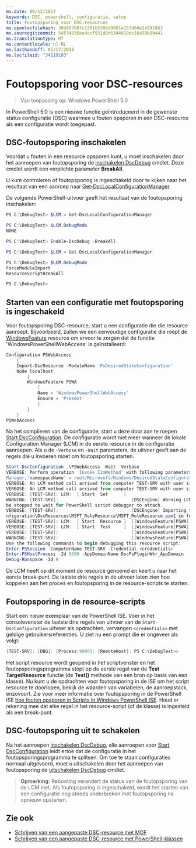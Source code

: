 ```yaml
---
ms.date: 06/12/2017
keywords: DSC, powershell, configuratie, setup
title: Foutopsporing voor DSC-resources
ms.openlocfilehash: 30d49768fc2301b5306d0001e157d60e2e991883
ms.sourcegitcommit: 54534635eedacf531d8d6344019dc16a50b8b441
ms.translationtype: MT
ms.contentlocale: nl-NL
ms.lasthandoff: 05/17/2018
ms.locfileid: "34219103"
---
```

# <a name="debugging-dsc-resources"></a>Foutopsporing voor DSC-resources

> Van toepassing op: Windows PowerShell 5.0

In PowerShell 5.0 is een nieuwe functie geïntroduceerd in de gewenste status configuratie (DSC) waarmee u fouten opsporen in een DSC-resource als een configuratie wordt toegepast.

## <a name="enabling-dsc-debugging"></a>DSC-foutopsporing inschakelen
Voordat u fouten in een resource opsporen kunt, u moet inschakelen door het aanroepen van foutopsporing de [inschakelen DscDebug](https://technet.microsoft.com/library/mt517870.aspx) cmdlet.
Deze cmdlet wordt een verplichte parameter **BreakAll**.

U kunt controleren of foutopsporing is ingeschakeld door te kijken naar het resultaat van een aanroep naar [Get-DscLocalConfigurationManager](https://technet.microsoft.com/library/dn407378.aspx).

De volgende PowerShell-uitvoer geeft het resultaat van de foutopsporing inschakelen:


```powershell
PS C:\DebugTest> $LCM = Get-DscLocalConfigurationManager

PS C:\DebugTest> $LCM.DebugMode
NONE

PS C:\DebugTest> Enable-DscDebug -BreakAll

PS C:\DebugTest> $LCM = Get-DscLocalConfigurationManager

PS C:\DebugTest> $LCM.DebugMode
ForceModuleImport
ResourceScriptBreakAll

PS C:\DebugTest>
```


## <a name="starting-a-configuration-with-debug-enabled"></a>Starten van een configuratie met foutopsporing is ingeschakeld
Voor foutopsporing DSC-resource, start u een configuratie die die resource aanroept.
Bijvoorbeeld, zullen we een eenvoudige configuratie die roept de [WindowsFeature](windowsfeatureResource.md) resource om ervoor te zorgen dat de functie 'WindowsPowerShellWebAccess' is geïnstalleerd:

```powershell
Configuration PSWebAccess
    {
    Import-DscResource -ModuleName 'PsDesiredStateConfiguration'
    Node localhost
        {
        WindowsFeature PSWA
            {
            Name = 'WindowsPowerShellWebAccess'
            Ensure = 'Present'
            }
        }
    }
PSWebAccess
```
Na het compileren van de configuratie, start u deze door aan te roepen [Start DscConfiguration](https://technet.microsoft.com/library/dn521623.aspx).
De configuratie wordt niet meer wanneer de lokale Configuration Manager (LCM) in de eerste resource in de configuratie aanroepen.
Als u de `-Verbose` en `-Wait` parameters, de uitvoer geeft aan de regels die u invoeren moet om foutopsporing starten.

```powershell
Start-DscConfiguration .\PSWebAccess -Wait -Verbose
VERBOSE: Perform operation 'Invoke CimMethod' with following parameters, ''methodName' = SendConfigurationApply,'className' = MSFT_DSCLocalConfiguration
Manager,'namespaceName' = root/Microsoft/Windows/DesiredStateConfiguration'.
VERBOSE: An LCM method call arrived from computer TEST-SRV with user sid S-1-5-21-2127521184-1604012920-1887927527-108583.
VERBOSE: An LCM method call arrived from computer TEST-SRV with user sid S-1-5-21-2127521184-1604012920-1887927527-108583.
VERBOSE: [TEST-SRV]: LCM:  [ Start  Set      ]
WARNING: [TEST-SRV]:                            [DSCEngine] Warning LCM is in Debug 'ResourceScriptBreakAll' mode.  Resource script processing will
be stopped to wait for PowerShell script debugger to attach.
VERBOSE: [TEST-SRV]:                            [DSCEngine] Importing the module C:\WINDOWS\system32\WindowsPowerShell\v1.0\Modules\PSDesiredStateCo
nfiguration\DscResources\MSFT_RoleResource\MSFT_RoleResource.psm1 in force mode.
VERBOSE: [TEST-SRV]: LCM:  [ Start  Resource ]  [[WindowsFeature]PSWA]
VERBOSE: [TEST-SRV]: LCM:  [ Start  Test     ]  [[WindowsFeature]PSWA]
VERBOSE: [TEST-SRV]:                            [[WindowsFeature]PSWA] Importing the module MSFT_RoleResource in force mode.
WARNING: [TEST-SRV]:                            [[WindowsFeature]PSWA] Resource is waiting for PowerShell script debugger to attach.
Use the following commands to begin debugging this resource script:
Enter-PSSession -ComputerName TEST-SRV -Credential <credentials>
Enter-PSHostProcess -Id 9000 -AppDomainName DscPsPluginWkr_AppDomain
Debug-Runspace -Id 9
```
De LCM heeft op dit moment de resource genoemd en keert u naar het eerste break-punt.
De laatste drie regels in de uitvoer laten zien hoe koppelen aan het proces en foutopsporing in de resource-scripts te starten.

## <a name="debugging-the-resource-script"></a>Foutopsporing in de resource-scripts

Start een nieuw exemplaar van de PowerShell ISE.
Voer in het consolevenster de laatste drie regels van uitvoer van de `Start-DscConfiguration` uitvoer als opdrachten, vervangen `<credentials>` met geldige gebruikersreferenties.
U ziet nu een prompt die er ongeveer als volgt:

```powershell
[TEST-SRV]: [DBG]: [Process:9000]: [RemoteHost]: PS C:\DebugTest>>
```

Het script resource wordt geopend in het scriptvenster en het foutopsporingsprogramma stopt op de eerste regel van de **Test TargetResource** functie (de **Test()** methode van een bron op basis van een klasse).
Nu kunt u de opdrachten voor foutopsporing in de ISE om het script resource te doorlopen, bekijk de waarden van variabelen, de aanroepstack, enzovoort.
Zie voor meer informatie over foutopsporing in de PowerShell ISE [hoe fouten opsporen in Scripts in Windows PowerShell ISE](https://technet.microsoft.com/en-us/library/dd819480.aspx).
Houd er rekening mee dat elke regel in het resource-script (of de klasse) is ingesteld als een break-punt.

## <a name="disabling-dsc-debugging"></a>DSC-foutopsporing uit te schakelen

Na het aanroepen [inschakelen DscDebug](https://technet.microsoft.com/library/mt517870.aspx), alle aanroepen voor [Start DscConfiguration](https://technet.microsoft.com/library/dn521623.aspx) leidt ertoe dat de configuratie in het foutopsporingsprogramma te splitsen. Om toe te staan configuraties normaal uitgevoerd, moet u uitschakelen door het aanroepen van foutopsporing de [uitschakelen DscDebug](https://technet.microsoft.com/en-us/library/mt517872.aspx) cmdlet.

>**Opmerking:** Rebooting verandert de status van de foutopsporing van de LCM niet. Als foutopsporing is ingeschakeld, wordt het starten van een configuratie nog steeds onderbreken met foutopsporing na opnieuw opstarten.


## <a name="see-also"></a>Zie ook
- [Schrijven van een aangepaste DSC-resource met MOF](authoringResourceMOF.md)
- [Schrijven van een aangepaste DSC-resource met PowerShell-klassen](authoringResourceClass.md)